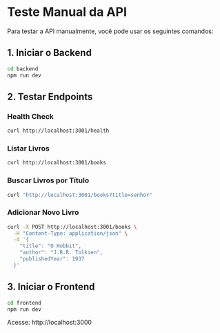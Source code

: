 # Teste Manual da API

Para testar a API manualmente, você pode usar os seguintes comandos:

## 1. Iniciar o Backend
```bash
cd backend
npm run dev
```

## 2. Testar Endpoints

### Health Check
```bash
curl http://localhost:3001/health
```

### Listar Livros
```bash
curl http://localhost:3001/books
```

### Buscar Livros por Título
```bash
curl "http://localhost:3001/books?title=senhor"
```

### Adicionar Novo Livro
```bash
curl -X POST http://localhost:3001/books \
  -H "Content-Type: application/json" \
  -d '{
    "title": "O Hobbit",
    "author": "J.R.R. Tolkien",
    "publishedYear": 1937
  }'
```

## 3. Iniciar o Frontend
```bash
cd frontend
npm run dev
```

Acesse: http://localhost:3000
